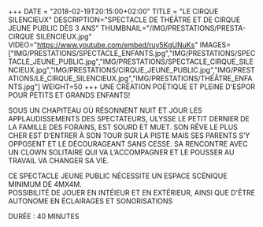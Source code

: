 +++
DATE = "2018-02-19T20:15:00+02:00"
TITLE = "LE CIRQUE SILENCIEUX"
DESCRIPTION="SPECTACLE DE THÉÂTRE ET DE CIRQUE JEUNE PUBLIC DÈS 3 ANS"
THUMBNAIL="/IMG/PRESTATIONS/PRESTA-CIRQUE SILENCIEUX.jpg"
VIDEO="https://www.youtube.com/embed/ruy5KgUNuKs"
IMAGES=["IMG/PRESTATIONS/SPECTACLE_ENFANTS.jpg","IMG/PRESTATIONS/SPECTACLE_JEUNE_PUBLIC.jpg","IMG/PRESTATIONS/SPECTACLE_CIRQUE_SILENCIEUX.jpg","IMG/PRESTATIONS/CIRQUE_JEUNE_PUBLIC.jpg","IMG/PRESTATIONS/LE_CIRQUE_SILENCIEUX.jpg","IMG/PRESTATIONS/THÉÂTRE_ENFANTS.jpg"]
WEIGHT=50
+++
UNE CRÉATION POÉTIQUE ET PLEINE D'ESPOR POUR PETITS ET GRANDS ENFANTS!

SOUS UN CHAPITEAU OÙ RÉSONNENT NUIT ET JOUR LES APPLAUDISSEMENTS DES SPECTATEURS, ULYSSE LE PETIT DERNIER DE LA FAMILLE DES FORAINS, EST SOURD ET MUET. 
SON RÊVE LE PLUS CHER EST D’ENTRER À SON TOUR SUR LA PISTE MAIS SES PARENTS S’Y OPPOSENT ET LE DÉCOURAGEANT SANS CESSE. 
SA RENCONTRE AVEC UN CLOWN SOLITAIRE QUI VA L’ACCOMPAGNER ET LE POUSSER AU TRAVAIL VA CHANGER SA VIE.

CE SPECTACLE JEUNE PUBLIC NÉCESSITE UN ESPACE SCÉNIQUE MINIMUM DE 4MX4M.  
POSSIBILITÉ DE JOUER EN INTÉIEUR ET EN EXTÉRIEUR, AINSI QUE D'ÊTRE AUTONOME EN ÉCLAIRAGES ET SONORISATIONS

DURÉE : 40 MINUTES


